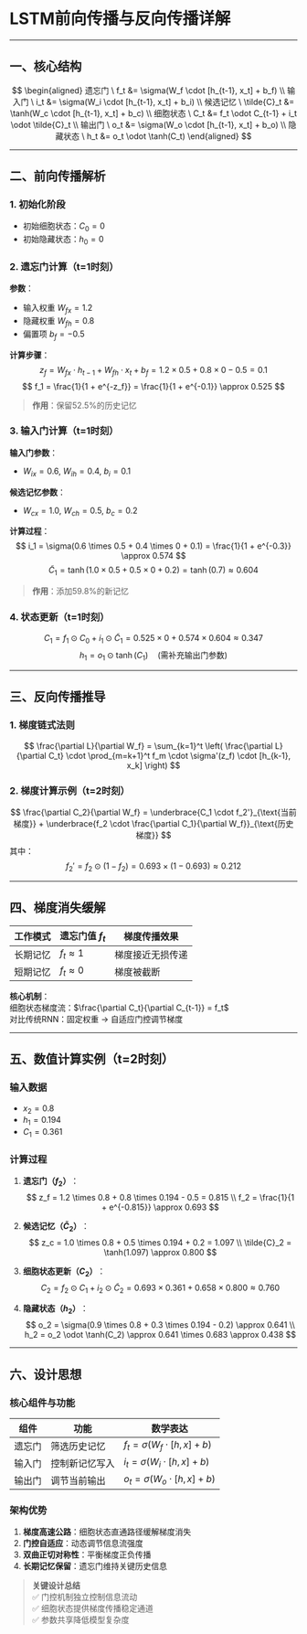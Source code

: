 # LSTM前向传播与反向传播详解

---

## 一、核心结构
$$
\begin{aligned}
遗忘门 \ f_t &= \sigma(W_f \cdot [h_{t-1}, x_t] + b_f) \\
输入门 \ i_t &= \sigma(W_i \cdot [h_{t-1}, x_t] + b_i) \\
候选记忆 \ \tilde{C}_t &= \tanh(W_c \cdot [h_{t-1}, x_t] + b_c) \\
细胞状态 \ C_t &= f_t \odot C_{t-1} + i_t \odot \tilde{C}_t \\
输出门 \ o_t &= \sigma(W_o \cdot [h_{t-1}, x_t] + b_o) \\
隐藏状态 \ h_t &= o_t \odot \tanh(C_t)
\end{aligned}
$$

---

## 二、前向传播解析

### 1. 初始化阶段
- 初始细胞状态：$C_0 = 0$
- 初始隐藏状态：$h_0 = 0$

### 2. 遗忘门计算（t=1时刻）
​**参数**​：
- 输入权重 $W_{fx} = 1.2$
- 隐藏权重 $W_{fh} = 0.8$
- 偏置项 $b_f = -0.5$

​**计算步骤**​：
$$
z_f = W_{fx} \cdot h_{t-1} + W_{fh} \cdot x_t + b_f = 1.2 \times 0.5 + 0.8 \times 0 - 0.5 = 0.1
$$
$$
f_1 = \frac{1}{1 + e^{-z_f}} = \frac{1}{1 + e^{-0.1}} \approx 0.525
$$
> ​**作用**​：保留52.5%的历史记忆

### 3. 输入门计算（t=1时刻）
​**输入门参数**​：
- $W_{ix} = 0.6$, $W_{ih} = 0.4$, $b_i = 0.1$

​**候选记忆参数**​：
- $W_{cx} = 1.0$, $W_{ch} = 0.5$, $b_c = 0.2$

​**计算过程**​：
$$
i_1 = \sigma(0.6 \times 0.5 + 0.4 \times 0 + 0.1) = \frac{1}{1 + e^{-0.3}} \approx 0.574
$$
$$
\tilde{C}_1 = \tanh(1.0 \times 0.5 + 0.5 \times 0 + 0.2) = \tanh(0.7) \approx 0.604
$$
> ​**作用**​：添加59.8%的新记忆

### 4. 状态更新（t=1时刻）
$$
C_1 = f_1 \odot C_0 + i_1 \odot \tilde{C}_1 = 0.525 \times 0 + 0.574 \times 0.604 \approx 0.347
$$
$$
h_1 = o_1 \odot \tanh(C_1) \quad (\text{需补充输出门参数})
$$

---

## 三、反向传播推导

### 1. 梯度链式法则
$$
\frac{\partial L}{\partial W_f} = \sum_{k=1}^t \left( \frac{\partial L}{\partial C_t} \cdot \prod_{m=k+1}^t f_m \cdot \sigma'(z_f) \cdot [h_{k-1}, x_k] \right)
$$

### 2. 梯度计算示例（t=2时刻）
$$
\frac{\partial C_2}{\partial W_f} = \underbrace{C_1 \cdot f_2'}_{\text{当前梯度}} + \underbrace{f_2 \cdot \frac{\partial C_1}{\partial W_f}}_{\text{历史梯度}}
$$
其中：
$$
f_2' = f_2 \odot (1 - f_2) = 0.693 \times (1 - 0.693) \approx 0.212
$$

---

## 四、梯度消失缓解

| 工作模式   | 遗忘门值 $f_t$ | 梯度传播效果       |
|------------|-------------------|--------------------|
| 长期记忆   | $f_t \approx 1$ | 梯度接近无损传递   |
| 短期记忆   | $f_t \approx 0$ | 梯度被截断         |

​**核心机制**​：  
细胞状态梯度流：$\frac{\partial C_t}{\partial C_{t-1}} = f_t$  
对比传统RNN：固定权重 → 自适应门控调节梯度  

---

## 五、数值计算实例（t=2时刻）

### 输入数据
- $x_2 = 0.8$
- $h_1 = 0.194$
- $C_1 = 0.361$

### 计算过程
1. ​**遗忘门（$f_2$）​**​：
$$
z_f = 1.2 \times 0.8 + 0.8 \times 0.194 - 0.5 = 0.815 \\
f_2 = \frac{1}{1 + e^{-0.815}} \approx 0.693
$$

2. ​**候选记忆（$\tilde{C}_2$）​**​：
$$
z_c = 1.0 \times 0.8 + 0.5 \times 0.194 + 0.2 = 1.097 \\
\tilde{C}_2 = \tanh(1.097) \approx 0.800
$$

3. ​**细胞状态更新（$C_2$）​**​：
$$
C_2 = f_2 \odot C_1 + i_2 \odot \tilde{C}_2 = 0.693 \times 0.361 + 0.658 \times 0.800 \approx 0.760
$$

4. ​**隐藏状态（$h_2$）​**​：
$$
o_2 = \sigma(0.9 \times 0.8 + 0.3 \times 0.194 - 0.2) \approx 0.641 \\
h_2 = o_2 \odot \tanh(C_2) \approx 0.641 \times 0.683 \approx 0.438
$$

---

## 六、设计思想

### 核心组件与功能
| 组件       | 功能                     | 数学表达                   |
|------------|--------------------------|----------------------------|
| 遗忘门     | 筛选历史记忆             | $f_t = \sigma(W_f \cdot [h, x] + b)$ |
| 输入门     | 控制新记忆写入           | $i_t = \sigma(W_i \cdot [h, x] + b)$ |
| 输出门     | 调节当前输出             | $o_t = \sigma(W_o \cdot [h, x] + b)$ |

### 架构优势
1. ​**梯度高速公路**​：细胞状态直通路径缓解梯度消失  
2. ​**门控自适应**​：动态调节信息流强度  
3. ​**双曲正切对称性**​：平衡梯度正负传播  
4. ​**长期记忆保留**​：遗忘门维持关键历史信息  

> ​**关键设计总结**​  
> ✅ 门控机制独立控制信息流动  
> ✅ 细胞状态提供梯度传播稳定通道  
> ✅ 参数共享降低模型复杂度  